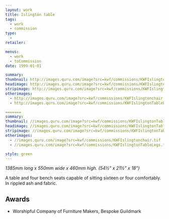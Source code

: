 ```yaml
---
layout: work
title: Islington table
tags:
  - work
  - commission
type:
  -
retailer:

menus:
  - work
  - toCommission
date: 1999-01-01

summary:
thumbnail: http://images.quru.com/image?src=kwf/commissions/KWFIslingtonTable.jpg&right=0.85313&left=0.225
headimage: http://images.quru.com/image?src=kwf/commissions/KWFIslingtonTable.jpg
stripimage: http://images.quru.com/image?src=kwf/commissions/KWFIslingtonTable.jpg&bottom=0.68&top=0.068&autocropfit=1
otherimages:
  - http://images.quru.com/image?src=kwf/commissions/KWFIslingtonchair.tif
  - http://images.quru.com/image?src=kwf/commissions/KWFIslingtonTableLegs.tif

=======
summary:
thumbnail: //images.quru.com/image?src=kwf/commissions/KWFIslingtonTable.jpg&right=0.85313&left=0.225
headimage: //images.quru.com/image?src=kwf/commissions/KWFIslingtonTable.jpg
stripimage: //images.quru.com/image?src=kwf/commissions/KWFIslingtonTable.jpg&bottom=0.68&top=0.068&autocropfit=1
otherimages:
  - //images.quru.com/image?src=kwf/commissions/KWFIslingtonchair.tif
  - //images.quru.com/image?src=kwf/commissions/KWFIslingtonTableLegs.tif

style: green
---
```

_1385mm long x 550mm wide x 460mm high. (54&frac12;” x 21&frac12;” x 18”)_

A table and four bench seats capable of sitting sixteen or four comfortably. In rippled ash and fabric.

## Awards ##
- Worshipful Company of Furniture Makers, Bespoke Guildmark
